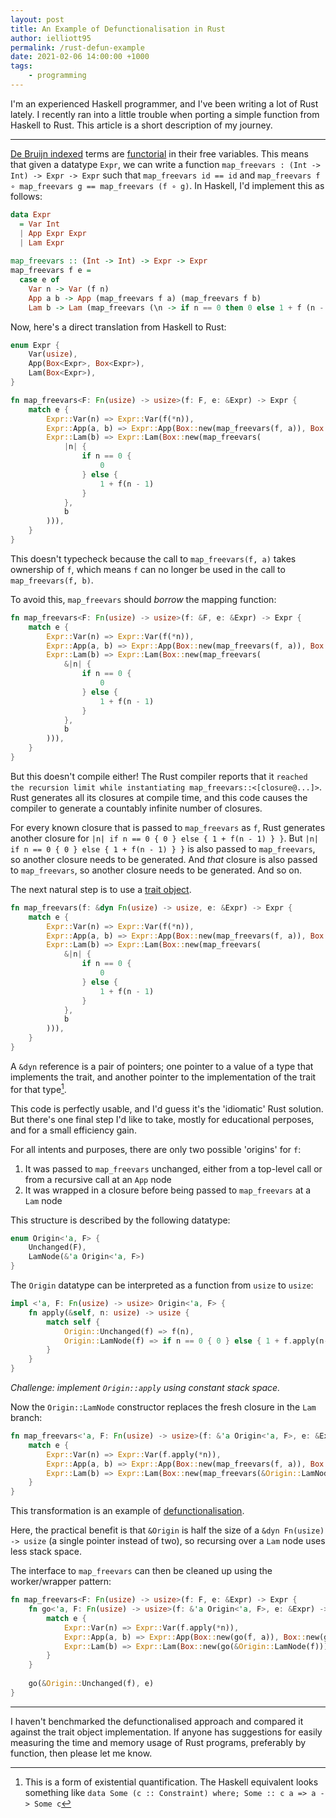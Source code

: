 ```yaml
---
layout: post
title: An Example of Defunctionalisation in Rust
author: ielliott95
permalink: /rust-defun-example
date: 2021-02-06 14:00:00 +1000
tags:
    - programming
---
```


I'm an experienced Haskell programmer, and I've been writing a lot of Rust lately.
I recently ran into a little trouble when porting a simple function from Haskell to
Rust. This article is a short description of my journey.

---

[De Bruijn indexed](https://en.wikipedia.org/wiki/De_Bruijn_index) terms are 
[functorial](https://en.wikipedia.org/wiki/Functor) in their free variables. 
This means that given a datatype `Expr`, we can write a function 
`map_freevars : (Int -> Int) -> Expr -> Expr` such that `map_freevars id == id` 
and `map_freevars f ∘ map_freevars g == map_freevars (f ∘ g)`. In Haskell, I'd
implement this as follows:

```haskell
data Expr
  = Var Int
  | App Expr Expr
  | Lam Expr
  
map_freevars :: (Int -> Int) -> Expr -> Expr
map_freevars f e =
  case e of
    Var n -> Var (f n)
    App a b -> App (map_freevars f a) (map_freevars f b)
    Lam b -> Lam (map_freevars (\n -> if n == 0 then 0 else 1 + f (n - 1)) b)
```

Now, here's a direct translation from Haskell to Rust:

```rust
enum Expr {
    Var(usize),
    App(Box<Expr>, Box<Expr>),
    Lam(Box<Expr>),
}

fn map_freevars<F: Fn(usize) -> usize>(f: F, e: &Expr) -> Expr {
    match e {
        Expr::Var(n) => Expr::Var(f(*n)),
        Expr::App(a, b) => Expr::App(Box::new(map_freevars(f, a)), Box::new(map_freevars(f, b))),
        Expr::Lam(b) => Expr::Lam(Box::new(map_freevars(
            |n| {
                if n == 0 {
                    0
                } else {
                    1 + f(n - 1)
                }
            },
            b
        ))),
    }
}
```

This doesn't typecheck because the call to `map_freevars(f, a)` takes ownership of `f`,
which means `f` can no longer be used in the call to `map_freevars(f, b)`.

To avoid this, `map_freevars` should *borrow* the mapping function:

```rust
fn map_freevars<F: Fn(usize) -> usize>(f: &F, e: &Expr) -> Expr {
    match e {
        Expr::Var(n) => Expr::Var(f(*n)),
        Expr::App(a, b) => Expr::App(Box::new(map_freevars(f, a)), Box::new(map_freevars(f, b))),
        Expr::Lam(b) => Expr::Lam(Box::new(map_freevars(
            &|n| {
                if n == 0 {
                    0
                } else {
                    1 + f(n - 1)
                }
            },
            b
        ))),
    }
}
```

But this doesn't compile either! The Rust compiler reports 
that it `reached the recursion limit while instantiating map_freevars::<[closure@...]>`.
Rust generates all its closures at compile time, and this code causes the compiler to
generate a countably infinite number of closures.

For every known closure that is passed to `map_freevars` as `f`, Rust generates another
closure for `|n| if n == 0 { 0 } else { 1 + f(n - 1) } }`. But `|n| if n == 0 { 0 } else { 1 + f(n - 1) } }`
is also passed to `map_freevars`, so another closure needs to be generated. And *that* closure is
also passed to `map_freevars`, so another closure needs to be generated. And so on.

The next natural step is to use a [trait object](https://doc.rust-lang.org/book/ch17-02-trait-objects.html).

```rust
fn map_freevars(f: &dyn Fn(usize) -> usize, e: &Expr) -> Expr {
    match e {
        Expr::Var(n) => Expr::Var(f(*n)),
        Expr::App(a, b) => Expr::App(Box::new(map_freevars(f, a)), Box::new(map_freevars(f, b))),
        Expr::Lam(b) => Expr::Lam(Box::new(map_freevars(
            &|n| {
                if n == 0 {
                    0
                } else {
                    1 + f(n - 1)
                }
            },
            b
        ))),
    }
}
```

A `&dyn` reference is a pair of pointers; one pointer to a value of a type that implements the trait,
and another pointer to the implementation of the trait for that type[^1].

This code is perfectly usable, and I'd guess it's the 'idiomatic' Rust solution. But there's one final
step I'd like to take, mostly for educational perposes, and for a small efficiency gain.

For all intents and purposes, there are only two possible 'origins' for `f`: 

1. It was passed to `map_freevars` unchanged, either from a top-level call or from a recursive call at an
   `App` node
2. It was wrapped in a closure before being passed to `map_freevars` at a `Lam` node

This structure is described by the following datatype:

```rust
enum Origin<'a, F> {
    Unchanged(F),
    LamNode(&'a Origin<'a, F>)
}
```

The `Origin` datatype can be interpreted as a function from `usize` to `usize`: 

```rust
impl <'a, F: Fn(usize) -> usize> Origin<'a, F> {
    fn apply(&self, n: usize) -> usize {
        match self {
            Origin::Unchanged(f) => f(n),
            Origin::LamNode(f) => if n == 0 { 0 } else { 1 + f.apply(n-1) }
        }
    }
}
```

*Challenge: implement `Origin::apply` using constant stack space.*

Now the `Origin::LamNode` constructor replaces the fresh closure in the `Lam` branch:

```rust
fn map_freevars<'a, F: Fn(usize) -> usize>(f: &'a Origin<'a, F>, e: &Expr) -> Expr {
    match e {
        Expr::Var(n) => Expr::Var(f.apply(*n)),
        Expr::App(a, b) => Expr::App(Box::new(map_freevars(f, a)), Box::new(map_freevars(f, b))),
        Expr::Lam(b) => Expr::Lam(Box::new(map_freevars(&Origin::LamNode(f)))),
    }
}
```

This transformation is an example of [defunctionalisation](https://en.wikipedia.org/wiki/Defunctionalization).

Here, the practical benefit is that `&Origin` is half the size of a `&dyn Fn(usize) -> usize` (a single pointer 
instead of two), so recursing over a `Lam` node uses less stack space.

The interface to `map_freevars` can then be cleaned up using the worker/wrapper pattern:

```rust
fn map_freevars<F: Fn(usize) -> usize>(f: F, e: &Expr) -> Expr {
    fn go<'a, F: Fn(usize) -> usize>(f: &'a Origin<'a, F>, e: &Expr) -> Expr {
        match e {
            Expr::Var(n) => Expr::Var(f.apply(*n)),
            Expr::App(a, b) => Expr::App(Box::new(go(f, a)), Box::new(go(f, b))),
            Expr::Lam(b) => Expr::Lam(Box::new(go(&Origin::LamNode(f)))),
        }
    }
    
    go(&Origin::Unchanged(f), e)
}
```

---

I haven't benchmarked the defunctionalised approach and compared it against the trait object 
implementation. If anyone has suggestions for easily measuring the time and memory usage of
Rust programs, preferably by function, then please let me know.

[^1]: This is a form of existential quantification. The Haskell equivalent looks something like
      `data Some (c :: Constraint) where; Some :: c a => a -> Some c`
